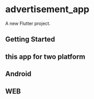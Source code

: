 # advertisement_app

A new Flutter project.

## Getting Started

## this app for two platform
## Android
## WEB
